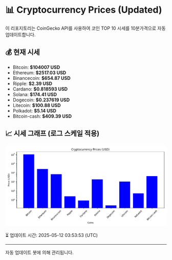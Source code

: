 
# 📊 Cryptocurrency Prices (Updated)

이 리포지토리는 CoinGecko API를 사용하여 코인 TOP 10 시세를 10분가격으로 자동 업데이트합니다.

## 💰 현재 시세
- Bitcoin: **$104007 USD**
- Ethereum: **$2517.03 USD**
- Binancecoin: **$654.87 USD**
- Ripple: **$2.39 USD**
- Cardano: **$0.818593 USD**
- Solana: **$174.41 USD**
- Dogecoin: **$0.237619 USD**
- Litecoin: **$100.88 USD**
- Polkadot: **$5.14 USD**
- Bitcoin-cash: **$409.39 USD**

## 📈 시세 그래프 (로그 스케일 적용)
![Crypto Prices](crypto_prices.png)

⏳ 업데이트 시간: 2025-05-12 03:53:53 (UTC)

---
자동 업데이트 봇에 의해 관리됩니다.
